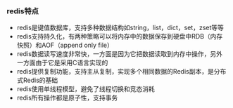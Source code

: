 ### redis特点
- redis是键值数据库，支持多种数据结构如string，list，dict，set，zset等等
- redis支持持久化，有两种策略可以将内存中的数据保存到硬盘中RDB（内存快照）和AOF（append only file）
- redis数据读写速度非常快，一方面是因为它把数据读取到内存中操作，另外一方面由于它是采用C语言实现的
- redis提供复制功能，支持主从复制，实现多个相同数据的Redis副本，是分布式Redis的基础
- redis使用单线程模型，避免了线程切换和竞态消耗
- redis所有操作都是原子性，支持事务
